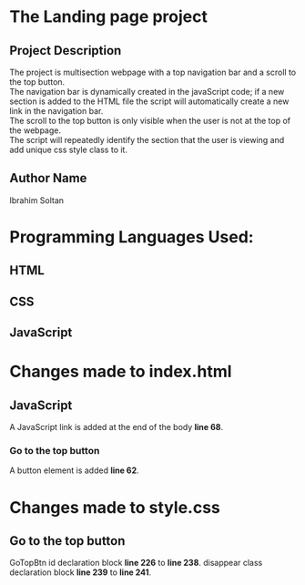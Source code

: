 # The Landing page project


## Project Description

The project is multisection webpage with a top navigation bar and a scroll to the top button.  
The navigation bar is dynamically created in the javaScript code; if a new section is added to the HTML file the script will automatically
create a new link in the navigation bar.  
The scroll to the top button is only visible when the user is not at the top of the webpage.  
The script will repeatedly identify the section that the user is viewing and add unique css style class to it.  


## Author Name
Ibrahim Soltan


# Programming Languages Used:
## HTML
## CSS
## JavaScript



# Changes made to index.html

## JavaScript
A JavaScript link is added at the end of the body **line 68**.  

### Go to the top button
A button element is added **line 62**.






# Changes made to style.css

## Go to the top button
GoTopBtn id declaration block **line 226** to **line 238**.
disappear class declaration block **line 239** to **line 241**.
